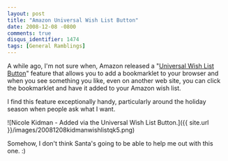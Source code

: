 ```yaml
---
layout: post
title: "Amazon Universal Wish List Button"
date: 2008-12-08 -0800
comments: true
disqus_identifier: 1474
tags: [General Ramblings]
---
```

A while ago, I'm not sure when, Amazon released a "[Universal Wish List
Button](http://www.amazon.com/gp/redirect.html?ie=UTF8&location=http%3A%2F%2Fwww.amazon.com%2Fgp%2Fwishlist%2Fget-button%3Fie%3DUTF8%26%252AVersion%252A%3D1%26%252Aentries%252A%3D0&tag=mhsvortex&linkCode=ur2&camp=1789&creative=390957)"
feature that allows you to add a bookmarklet to your browser and when
you see something you like, even on another web site, you can click the
bookmarklet and have it added to your Amazon wish list.

I find this feature exceptionally handy, particularly around the holiday
season when people ask what I want.

![Nicole Kidman - Added via the Universal Wish List
Button.]({{ site.url }}/images/20081208kidmanwishlistqk5.png)

Somehow, I don't think Santa's going to be able to help me out with this
one. :)
